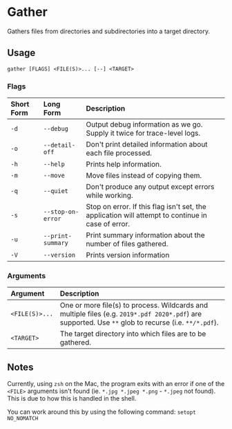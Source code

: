 # Gather

Gathers files from directories and subdirectories into a target directory.

## Usage

`gather [FLAGS] <FILE(S)>... [--] <TARGET>`

### Flags

|Short Form|Long Form|Description|
|:----|:---|:----------|
`-d`|`--debug`|Output debug information as we go. Supply it twice for trace-level logs.
`-o`|`--detail-off`|Don't print detailed information about each file processed.
`-h`|`--help`|Prints help information.
`-m`|`--move`|Move files instead of copying them.
`-q`|`--quiet`|Don't produce any output except errors while working.
`-s`|`--stop-on-error`|Stop on error. If this flag isn't set, the application will attempt to continue in case of error.
`-u`|`--print-summary`|Print summary information about the number of files gathered.
`-V`|`--version`|Prints version information

### Arguments

|Argument|Description|
|:-------|:----------|
`<FILE(S)>...`|One or more file(s) to process. Wildcards and multiple files (e.g. `2019*.pdf 2020*.pdf`) are supported. Use `**` glob to recurse (i.e. `**/*.pdf`).
`<TARGET>`|The target directory into which files are to be gathered.

## Notes

Currently, using `zsh` on the Mac, the program exits with an error if one of the `<FILE>` arguments isn't found (ie. `*.jpg *.jpeg *.png` - `*.jpeg` not found). This is due to how this is handled in the shell.

You can work around this by using the following command: `setopt NO_NOMATCH`
